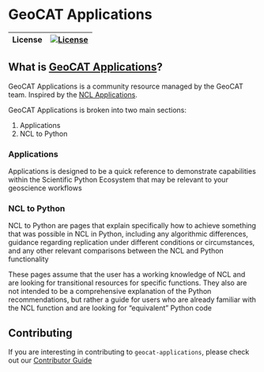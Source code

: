 # GeoCAT Applications

| **License**    |                                                                        [![License][license-badge]][repo-link]                                                                        |
| :-----------   | :----------------------------------------------------------------------------------------------------------------------------------------------------------------------------------: |

## What is [GeoCAT Applications](https://ncar.github.io/geocat-applications/)?

GeoCAT Applications is a community resource managed by the GeoCAT team. Inspired by the
[NCL Applications](https://www.ncl.ucar.edu/Applications/).

GeoCAT Applications is broken into two main sections:
1. Applications
2. NCL to Python

### Applications
Applications is designed to be a quick reference to demonstrate capabilities within the Scientific
Python Ecosystem that may be relevant to your geoscience workflows

### NCL to Python
NCL to Python are pages that explain specifically how to achieve something that was possible in NCL
in Python, including any algorithmic differences, guidance regarding replication under different
conditions or circumstances, and any other relevant comparisons between the NCL and Python functionality

These pages assume that the user has a working knowledge of NCL and are looking for transitional
resources for specific functions. They also are not intended to be a comprehensive explanation of
the Python recommendations, but rather a guide for users who are already familiar with the NCL
function and are looking for “equivalent” Python code

## Contributing

If you are interesting in contributing to `geocat-applications`, please check out our
[Contributor Guide](https://ncar.github.io/geocat-applications/CONTRIBUTING.html)

[license-badge]: https://img.shields.io/github/license/NCAR/geocat-applications?style=for-the-badge
[repo-link]: https://github.com/NCAR/geocat-applications
